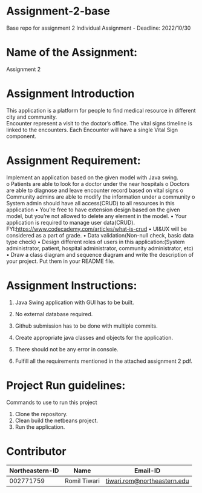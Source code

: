 # Assignment-2-base

Base repo for assignment 2
Individual Assignment - Deadline: 2022/10/30 

# Name of the Assignment:

Assignment 2

# Assignment Introduction

This application is a platform for people to find medical resource in different city and 
community.  
Encounter represent a visit to the doctor’s office. The vital signs timeline is linked to the 
encounters. Each Encounter will have a single Vital Sign component. 
 
# Assignment Requirement:

Implement an application based on the given model with Java swing.  
o Patients are able to look for a doctor under the near hospitals 
o Doctors are able to diagnose and leave encounter record based on vital signs 
o Community admins are able to modify the information under a community 
o System admin should have all access(CRUD) to all resources in this application 
• You’re free to have extension design based on the given model, but you’re not allowed 
to delete any element in the model. 
• Your application is required to manage user data(CRUD). 
FYI:https://www.codecademy.com/articles/what-is-crud 
• UI&UX will be considered as a part of grade. 
• Data validation(Non-null check, basic data type check) 
• Design different roles of users in this application:(System administrator, patient, 
hospital administrator, community administrator, etc)  
• Draw a class diagram and sequence diagram and write the description of your project. 
Put them in your README file.

# Assignment Instructions:

1. Java Swing application with GUI has to be built.

2. No external database required.

3. Github submission has to be done with multiple commits.

4. Create appropriate java classes and objects for the application. 

5. There should not be any error in console.

6.  Fulfill all the requirements mentioned in the attached assignment 2 pdf.

# Project Run guidelines:

Commands to use to run this project 
1. Clone the repository.
2. Clean build the netbeans project.
3. Run the application.


# Contributor

| Northeastern-ID | Name | Email-ID 
| --- | --- | --- 
|002771759 | Romil Tiwari | tiwari.rom@northeastern.edu
